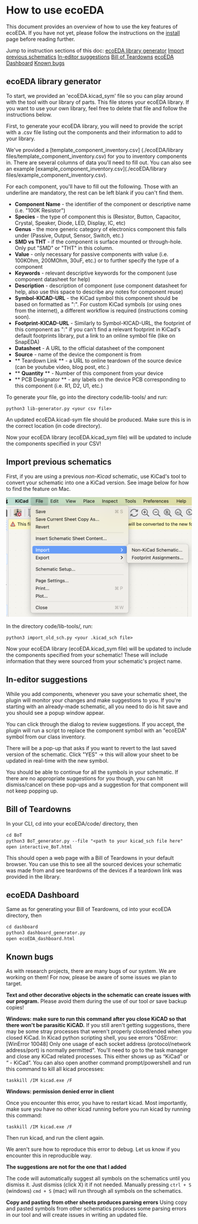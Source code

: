 # How to use ecoEDA

This document provides an overview of how to use the key features of ecoEDA. If you have not yet, please follow the instructions on the [install](./INSTALL.md) page before reading further.

Jump to instruction sections of this doc:
[ecoEDA library generator](##ecoEDA-library-generator)
[Import previous schematics](##Import-previous-schematics)
[In-editor suggestions](##In-editor-suggestions)
[Bill of Teardowns](##Bill-of-Teardowns)
[ecoEDA Dashboard](##ecoEDA-Dashboard)
[Known bugs](##Known-bugs)

## ecoEDA library generator
To start, we provided an 'ecoEDA.kicad_sym' file so you can play around with the tool with our library of parts. This file stores your ecoEDA library. If you want to use your own library, feel free to delete that file and follow the instructions below.

First, to generate your ecoEDA library, you will need to provide the script with a .csv file listing out the components and their information to add to your library.

We've provided a [template_component_inventory.csv] (./ecoEDA/library files/template_component_inventory.csv) for you to inventory components in. There are several columns of data you'll need to fill out. You can also see an example [example_component_inventory.csv](./ecoEDA/library files/example_component_inventory.csv).

For each component, you'll have to fill out the following. Those with an underline are mandatory, the rest can be left blank if you can't find them. 
  *  **__Component Name__** - the identifier of the component or descriptive name (i.e. "100K Resistor")
  * **__Species__** - the type of component this is (Resistor, Button, Capacitor, Crystal, Speaker, Diode, LED, Display, IC, etc)
  * **__Genus__** - the more generic category of electronics component this falls under (Passive, Output, Sensor, Switch, etc.)
  * **__SMD vs THT__** - if the component is surface mounted or through-hole. Only put "SMD" or "THT" in this column.
  * **Value** - only necessary for passive components with value (i.e. 100KOhm, 200MOhm, 30uF, etc.) or to further specify the type of a component
  * **__Keywords__** - relevant descriptive keywords for the component (use component datasheet for help)
  * **__Description__** - description of component (use component datasheet for help, also use this space to describe any notes for component reuse)
  * **__Symbol-KICAD-URL__** - the KiCad symbol this component should be based on formatted as "<Symbol Library Name>:<Specific KiCad symbol name>". For custom KiCad symbols (or using ones from the internet), a different workflow is required (instructions coming soon).
  * **Footprint-KICAD-URL** - Similarly to Symbol-KICAD-URL, the footprint of this component as "<Footprint Library Name>:<Specific Footprint name>" if you can't find a relevant footprint in KiCad's default footprints library, put a link to an online symbol file (like on SnapEDA)
  * **Datasheet** - A URL to the official datasheet of the component
  * **__Source__** - name of the device the component is from
  * ** Teardown Link ** - a URL to online teardown of the source device (can be youtube video, blog post, etc.)
  * ** __Quantity__ ** - Number of this component from your device
  * ** PCB Designator ** - any labels on the device PCB corresponding to this component (i.e. R1, D2, U1, etc.)

To generate your file, go into the directory code/lib-tools/ and run:
```
python3 lib-generator.py <your csv file>
```
An updated ecoEDA.kicad-sym file should be produced. Make sure this is in the correct location (in code directory).

Now your ecoEDA library (ecoEDA.kicad_sym file) will be updated to include the components specified in your CSV!

## Import previous schematics
First, if you are using a previous *non-Kicad* schematic, use KiCad's tool to convert your schematic into one a KiCad version. See image below for how to find the feature on Mac.

![import non-kicad schematic feature](./Images/import_nonKicadSCH.png)

In the directory code/lib-tools/, run:

```
python3 import_old_sch.py <your .kicad_sch file>
```
Now your ecoEDA library (ecoEDA.kicad_sym file) will be updated to include the components specified from your schematic! These will include information that they were sourced from your schematic's project name.

## In-editor suggestions
While you add components, whenever you save your schematic sheet, the plugin will monitor your changes and make suggestions to you. If you're starting with an already-made schematic, all you need to do is hit save and you should see a popup window appear.

You can click through the dialog to review suggestions. If you accept, the plugin will run a script to replace the component symbol with an "ecoEDA" symbol from our class inventory.

There will be a pop-up that asks if you want to revert to the last saved version of the schematic. Click "YES" -> this will allow your sheet to be updated in real-time with the new symbol.

You should be able to continue for all the symbols in your schematic. If there are no appropriate suggestions for you though, you can hit dismiss/cancel on these pop-ups and a suggestion for that component will not keep popping up.


## Bill of Teardowns

In your CLI, cd into your ecoEDA/code/ directory, then
```
cd BoT
python3 BoT_generator.py --file "<path to your kicad_sch file here"
open interactive_BoT.html
```
This should open a web page with a Bill of Teardowns in your default browser. You can use this to see all the sourced devices your schematic was made from and see teardowns of the devices if a teardown link was provided in the library.

## ecoEDA Dashboard
Same as for generating your Bill of Teardowns, cd into your ecoEDA directory, then
```
cd dashboard
python3 dashboard_generator.py
open ecoEDA_dashboard.html
```

## Known bugs
As with research projects, there are many bugs of our system. We are working on them! For now, please be aware of some issues we plan to target.

**Text and other decorative objects in the schematic can create issues with our program.** Please avoid them during the use of our tool *or* save backup copies!

**Windows: make sure to run this command after you close KiCAD so that there won't be parasitic KiCAD.** If you still aren't getting suggestions, there may be some stray processes that weren't properly closed/ended when you closed KiCad. In Kicad python scripting shell, you see errors "OSError: [WinError 10048] Only one usage of each socket address (protocol/network address/port) is normally permitted". You'll need to go to the task manager and close any KiCad related processes. This either shows up as “KiCad” or “<your project name> - KiCad”. You can also open another command prompt/powershell and run this command to kill all kicad processes:

```
taskkill /IM kicad.exe /F
```

**Windows: permission denied error in client**

Once you encounter this error, you have to restart kicad. Most importantly, make sure you have no other kicad running before you run kicad by running this command:

```
taskkill /IM kicad.exe /F
```

Then run kicad, and run the client again.

We aren't sure how to reproduce this error to debug. Let us know if you encounter this in reproducible way.

**The suggestions are not for the one that I added**

The code will automatically suggest all symbols on the schematics until you dismiss it. Just dismiss (click X) it if not needed. Manually pressing `ctrl + S` (windows) `cmd + S` (mac) will run through all symbols on the schematics.

**Copy and pasting from other sheets produces parsing errors**
Using copy and pasted symbols from other schematics produces some parsing errors in our tool and will create issues in writing an updated file. 
